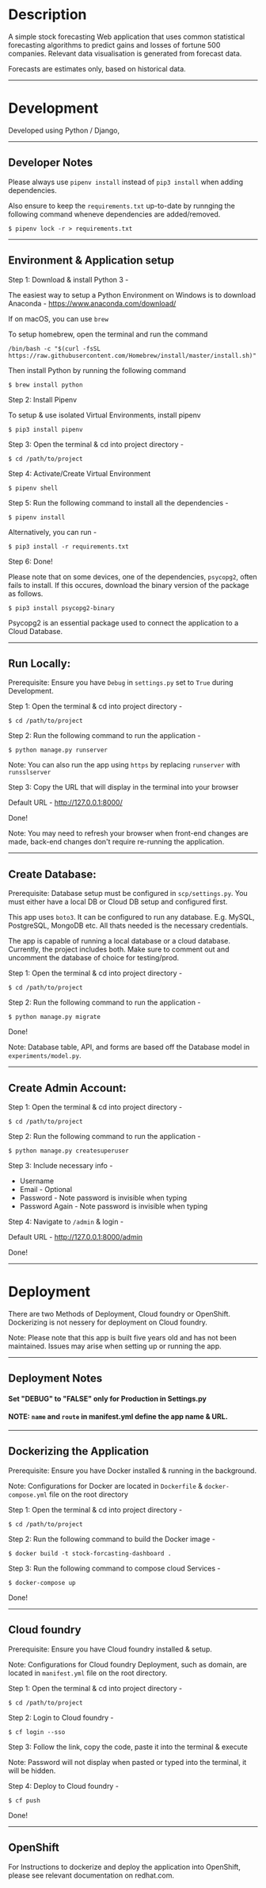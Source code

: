 # Description

A simple stock forecasting Web application that uses common statistical forecasting algorithms to predict gains and losses of fortune 500 companies. Relevant data visualisation is generated from forecast data.

Forecasts are estimates only, based on historical data.

---

# Development

Developed using Python / Django,

---

## Developer Notes

Please always use `pipenv install` instead of `pip3 install` when adding dependencies.

Also ensure to keep the `requirements.txt` up-to-date by runnging the following command wheneve dependencies are added/removed.

`$ pipenv lock -r > requirements.txt`

---

## Environment & Application setup

Step 1: Download & install Python 3 -

The easiest way to setup a Python Environment on Windows is to download Anaconda - https://www.anaconda.com/download/

If on macOS, you can use `brew`

To setup homebrew, open the terminal and run the command

`/bin/bash -c "$(curl -fsSL https://raw.githubusercontent.com/Homebrew/install/master/install.sh)"`

Then install Python by running the following command

`$ brew install python`

Step 2: Install Pipenv

To setup & use isolated Virtual Environments, install pipenv

`$ pip3 install pipenv`

Step 3: Open the terminal & cd into project directory -

`$ cd /path/to/project`

Step 4: Activate/Create Virtual Environment

`$ pipenv shell`

Step 5: Run the following command to install all the dependencies -

`$ pipenv install`

Alternatively, you can run -

`$ pip3 install -r requirements.txt`

Step 6: Done!

Please note that on some devices, one of the dependencies, `psycopg2`, often fails to install. If this occures, download the binary version of the package as follows.

`$ pip3 install psycopg2-binary`

Psycopg2 is an essential package used to connect the application to a Cloud Database.

---

## Run Locally:

Prerequisite: Ensure you have `Debug` in `settings.py` set to `True` during Development.

Step 1: Open the terminal & cd into project directory -

`$ cd /path/to/project`

Step 2: Run the following command to run the application -

`$ python manage.py runserver`

Note: You can also run the app using `https` by replacing `runserver` with `runsslserver`

Step 3: Copy the URL that will display in the terminal into your browser

Default URL - http://127.0.0.1:8000/

Done!

Note: You may need to refresh your browser when front-end changes are made, back-end changes don't require re-running the application.

---

## Create Database:

Prerequisite: Database setup must be configured in `scp/settings.py`. You must either have a local DB or Cloud DB setup and configured first.

This app uses `boto3`. It can be configured to run any database. E.g. MySQL, PostgreSQL, MongoDB etc. All thats needed is the necessary credentials.

The app is capable of running a local database or a cloud database. Currently, the project includes both. Make sure to comment out and uncomment the database of choice for testing/prod.

Step 1: Open the terminal & cd into project directory -

`$ cd /path/to/project`

Step 2: Run the following command to run the application -

`$ python manage.py migrate`

Done!

Note: Database table, API, and forms are based off the Database model in `experiments/model.py`.

---

## Create Admin Account:

Step 1: Open the terminal & cd into project directory -

`$ cd /path/to/project`

Step 2: Run the following command to run the application -

`$ python manage.py createsuperuser`

Step 3: Include necessary info -

- Username
- Email - Optional
- Password - Note password is invisible when typing
- Password Again - Note password is invisible when typing

Step 4: Navigate to `/admin` & login -

Default URL - http://127.0.0.1:8000/admin

Done!

---

# Deployment

There are two Methods of Deployment, Cloud foundry or OpenShift. Dockerizing is not nessery for deployment on Cloud foundry.

Note: Please note that this app is built five years old and has not been maintained. Issues may arise when setting up or running the app.

---

## Deployment Notes

#### Set "DEBUG" to "FALSE" only for Production in Settings.py

#### NOTE: `name` and `route` in manifest.yml define the app name & URL.

---

## Dockerizing the Application

Prerequisite: Ensure you have Docker installed & running in the background.

Note: Configurations for Docker are located in `Dockerfile` & `docker-compose.yml` file on the root directory

Step 1: Open the terminal & cd into project directory -

`$ cd /path/to/project`

Step 2: Run the following command to build the Docker image -

`$ docker build -t stock-forcasting-dashboard .`

Step 3: Run the following command to compose cloud Services -

`$ docker-compose up`

Done!

---

## Cloud foundry

Prerequisite: Ensure you have Cloud foundry installed & setup.

Note: Configurations for Cloud foundry Deployment, such as domain, are located in `manifest.yml` file on the root directory.

Step 1: Open the terminal & cd into project directory -

`$ cd /path/to/project`

Step 2: Login to Cloud foundry -

`$ cf login --sso`

Step 3: Follow the link, copy the code, paste it into the terminal & execute

Note: Password will not display when pasted or typed into the terminal, it will be hidden.

Step 4: Deploy to Cloud foundry -

`$ cf push`

Done!

---

## OpenShift

For Instructions to dockerize and deploy the application into OpenShift, please see relevant documentation on redhat.com.
